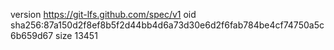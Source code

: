 version https://git-lfs.github.com/spec/v1
oid sha256:87a150d2f8ef8b5f2d44bb4d6a73d30e6d2f6fab784be4cf74750a5c6b659d67
size 13451
